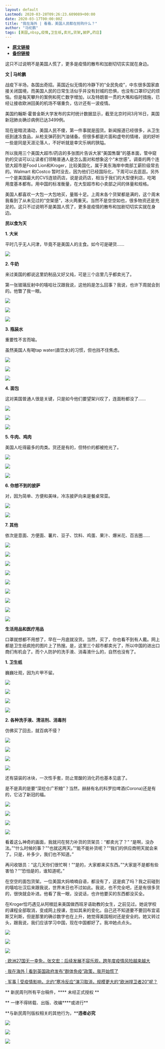 ```yaml
---
layout: default
Lastmod: 2020-03-28T09:26:23.609089+00:00
date: 2020-03-17T00:00:00Z
title: "我在海外 | 看看，美国人民都在抢购什么？"
author: "马纶鹏"
tags: [美国,nbsp,疫情,卫生纸,卖光,货架,披萨,药店]
---
```


* [**原文链接**](https://mp.weixin.qq.com/s/tSctjgYv-gamQlXcaGde5w)
* [**备份链接**](http://archive.ph/T7eQZ)


  

  

  

  

这只不过说明不是美国人慌了，更多是疫情的散布和加剧切切实实就在身边。

  

  

  

  

**文 | 马纶鹏**

战疫下半场，各国出奇招。英国近似无情的冷静下的“全民免疫”，中东很多国家直接关闭国境，而美国人民的日常生活似乎并没有封城的恐惧，也没有口罩印记的烦恼。但是每天攀升的案例和死亡数字增加，以及特朗普一贯的大嘴和临时措施，已经让接收欧洲回美的机场不堪重负，估计还有一波疫情。

美国约翰斯·霍普金斯大学发布的实时统计数据显示，截至北京时间3月16日，美国新冠肺炎确诊病例已达3499例。

现在是暗流涌动，美国人民不傻，第一件事就是囤货。新闻报道已经很多，从卫生纸到速冻食品，从枪支弹药到汽油储备。但很多都是片面和虚夸的情绪，说的好听一些是同是天涯沦落人，不好听就是幸灾乐祸的狭隘。

所以我用三个美国大超市/药店的多张图片告诉大家“美国售罄”的基本面，管中窥豹的交谈可以让读者们领略普通人是怎么面对和想象这个“末世感”。调查的两个连锁大超市是Food Lion和Kroger，比较美国化，属于美东海岸中南部工薪阶级常去的。Walmart 和Costco 暂时没去，因为他们已经国际化，下周可以去逛逛。另外一个是美国最大的CVS连锁药店，说是说药店，相当于我们的大型便利店，吃喝用度基本都有。用中国的标准衡量，在大型超市和小卖部之间的体量和规格。

美国人都喜欢一大包一大包地买，量贩十足。上周末各个货架都是满的，这个周末我看到了从未见过的“空架感”，冰火两重天。当然不是空空如也，很多物资还是充足的。这只不过说明不是美国人慌了，更多是疫情的散布和加剧切切实实就在身边。

  

  

  

****民以食为天****

  

  

  

**1\. 大米**

平时几乎无人问津，毕竟不是美国人的主食。如今可是硬货……

![](/images/post/9a296183e351dc4002c2f9148a6d53af.jpg)

**2\. 牛奶**  

来过美国的都说这里奶制品又好又纯，可是三个店里几乎都卖光了。

第一张玻璃反射中的嘻哈壮汉跟我说，这他妈是怎么回事？我说，也许下周就会到的。他瞥了我一眼。

![](/images/post/08f9fa6a08610e10fb33b7674eab53fe.jpg)

![](/images/post/545d4dea794d5235b261539c379ba2f9.jpg)

![](/images/post/08f6e98af9f305ef1b865f42caaedb92.jpg)

**3\. 瓶装水**

重要性不言而喻。

虽然美国人有喝tap water(直饮水)的习惯，但也挡不住焦虑。

![](/images/post/856be4658f2c05753d679c8b44309483.jpg)

![](/images/post/545d4dea794d5235b261539c379ba2f9.jpg)

![](/images/post/cd93442d77b4e061c366b533378ca49b.jpg)

**4\. 面包**  

这对美国普通人很是关键，只是如今他们要望架兴叹了，连面粉都没了……

![](/images/post/2d618b1fce2c7bed8c1d7a06c9bcf549.jpg)

![](/images/post/58550e16545614eeab73936b6715a6c0.jpg)

![](/images/post/542d36298b75a31eca77128d1e4dbf6f.jpg)

**5\. 牛肉、鸡肉**  

美国人吃得最多的肉类。货还是有的，但特价的都被抢光了。  

![](/images/post/a99927971f703e014deec9d9524f6458.jpg)

![](/images/post/56bc5702d85c02893a3ab169c97a0569.jpg)

![](/images/post/f0026ad3e48d879862e7a97520c84923.jpg)

**6\. 你想不到的披萨**

对，因为简单、方便和美味，冷冻披萨向来是餐桌常菜。  

![](/images/post/251b628d1748d633ab9afd3e49e80418.jpg)

![](/images/post/3c3f0abef844a07fb3d65924d63e9847.jpg)

**7\. 其他**

依次是意面、方便面、薯片、豆子、饮料、鸡蛋、果汁、爆米花、百吉圈……  

![](/images/post/6081997ab7da38698200a59dab4a4ebb.jpg)

![](/images/post/a8e5e4ec441124747695b7b4f673e439.jpg)

![](/images/post/3a7efeecf54febfc496d458bce0a03ab.jpg)

![](/images/post/781f4c8e5dcbf48d2eecb41f1813f341.jpg)

![](/images/post/ed47237114ca38e9cea2c424d244cd24.jpg)

![](/images/post/a51231e104b04abf235fc56f5e1cb0bb.jpg)

![](/images/post/17006d0eb1a670b5bf9fe3f2f27cacba.jpg)

![](/images/post/6d659d8897145ad343185b49bf327500.jpg)

![](/images/post/ae75608aca90f519bccfe3b20b5aa32b.jpg)

  

  

**生活用品和医疗用品**

  

  

口罩就想都不用想了，早在一月底就没货。当然，买了，你也看不到有人戴。网上都是卫生纸疯抢的图片上了热搜。是，这里三个超市都卖光了，所以中国的进出口商们有机会了。而个人防护的洗手液、消毒液什么的，自然也没有了。  

**1\. 卫生纸**

巍巍壮观，因为片甲不留。

![](/images/post/9f1908d416037ed18859826a0379dd91.jpg)

![](/images/post/2165578dfb7b7af311da447ece5168f2.jpg)

![](/images/post/7b21f98755cd9b2c333d821b626e4225.jpg)

![](/images/post/c6437177df28432e548e167e1eb39f5e.jpg)

**2\. 各种洗手液、清洁剂、消毒剂**

仿佛买了回去，就百病不侵？

![](/images/post/279b9057ac2a030315eea051d59de43f.jpg)

![](/images/post/09f1bc419bf0beab262b143310479ff8.jpg)

![](/images/post/dc5be12b363e2dde0e4feb4f8593f88e.jpg)

![](/images/post/ce8b93f843f8f0944ef9448442f1c030.jpg)

还有袋装的冰块，一次性手套，防止胃酸的消化药也基本见底了。  

是不是真的是要“深挖仓广积粮”？当然，赫赫有名的科罗拉啤酒(Corona)还是有的，它沾了新冠的福。

![](/images/post/1b85ea26ac165a6c97f6a9c69a118e4a.jpg)

![](/images/post/4b389bffe462ab14c26d5327fd3965d4.jpg)

![](/images/post/33dedaff75f36fd0fba0156136f798da.jpg)

![](/images/post/c5bf1f6de527795d02d677bbeb940282.jpg)

看着这么神奇的画面，我就问在努力补货的货架员：“都卖光了？” “是啊，没办法。”“什么时候的事？”“也就这两天。”“能不能补货呢？”“我们的供应商明天就会来了。只是，补多少，我们也不知道。”  

再问收银员：“这几天你们很忙啊！”“是的，大家都来买东西。”“大家是不是都有些害怕？”“恐怕是的，谁知道呢。”

在空空的面包货架。一位美国大妈喃喃自语，都没有了，这是疯了吗？我之前碰到的嘻哈壮汉后来跟我说，世界末日也不过如此。我说，也不完全吧，还是有很多货的，很快就会补进。他看了我一眼，没说话，也许他要买的东西都没买全。

在Kroger恰巧遇见从阿根廷来美国做西班牙语助教的女生，之前见过。她说学校的课程全部取消，变成网上授课，忽如其来的变化。自己还不知道要不要回布宜诺斯艾利斯，但是那里的确诊数字也在上升，她觉得美国相对还是安全的。她又转过头，跟我说，我们应该学习中国，现在中国都好了。我冲她点点头。

  

![](/images/post/d8ca61a3dfcf9a9aa170b58d4b6eeb42.jpg)

![](/images/post/28310b44c102999c14999270ff6cfdc9.jpg)

  

![](/images/post/9b9f59f87ccb0e7aa7587886d34765a8.jpg)

  

[· 欧洲27国无一幸免，张文宏：后续发展不容乐观，跨年度疫情风险越来越大](http://mp.weixin.qq.com/s?__biz=MTUzMDQzNjMwMQ==&mid=2652827228&idx=1&sn=40732826959e9e7be0e595721ba895eb&chksm=68ed23fe5f9aaae82755c96b009f3c87bdac31f1267c52dbfbadfa06f3c79489585db520f6cd&scene=21#wechat_redirect)

[· 我在海外 | 看到英国政府发布“群体免疫”政策，我开始慌了](http://mp.weixin.qq.com/s?__biz=MTUzMDQzNjMwMQ==&mid=2652827228&idx=2&sn=bf3489fdb7c1821f3cb969d5a8a9d8c4&chksm=68ed23fe5f9aaae8c20240505209624fb95344db8b620cd94a91454aeffbbefa2e3ccc34d706&scene=21#wechat_redirect)

[· 军事 | 受疫情影响，北约“寒冷反应”演习取消，规模更大的“欧洲捍卫者20”呢？](http://mp.weixin.qq.com/s?__biz=MTUzMDQzNjMwMQ==&mid=2652827150&idx=1&sn=a8357dee9a93c2102380663744b7690f&chksm=68ed23ac5f9aaaba62f3bf6eb78810ea68e53355e579d0279c53b2d0f11780807914d46282b2&scene=21#wechat_redirect)

** 新民周刊所有平台稿件，**** 未经正式授权 **

** 一律不得转载、出版、改编****或进行**

**与新民周刊版权相关的其他行为，****违者必究**

![](/images/post/fbac155a23cef35efa11ef3dbdf9782d.jpg)

![](/images/post/d4f87efe549c68809a0c329fd6bee164.jpg)

![](/images/post/d22b8dbe9a3879d589b18cdc3fc04193.jpg)

